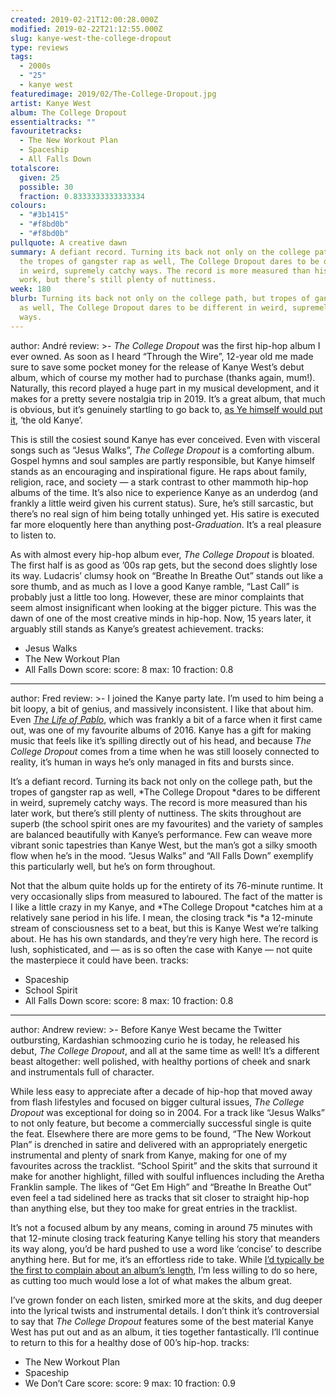 ```yaml
---
created: 2019-02-21T12:00:28.000Z
modified: 2019-02-22T21:12:55.000Z
slug: kanye-west-the-college-dropout
type: reviews
tags:
  - 2000s
  - "25"
  - kanye west
featuredimage: 2019/02/The-College-Dropout.jpg
artist: Kanye West
album: The College Dropout
essentialtracks: ""
favouritetracks:
  - The New Workout Plan
  - Spaceship
  - All Falls Down
totalscore:
  given: 25
  possible: 30
  fraction: 0.8333333333333334
colours:
  - "#3b1415"
  - "#f8bd0b"
  - "#f8bd0b"
pullquote: A creative dawn
summary: A defiant record. Turning its back not only on the college path, but
  the tropes of gangster rap as well, The College Dropout dares to be different
  in weird, supremely catchy ways. The record is more measured than his later
  work, but there’s still plenty of nuttiness.
week: 180
blurb: Turning its back not only on the college path, but tropes of gangster rap
  as well, The College Dropout dares to be different in weird, supremely catchy
  ways.
---
```

author: André
review: >-
  *The College Dropout* was the first hip-hop album I ever owned. As soon as I
  heard “Through the Wire”, 12-year old me made sure to save some pocket money
  for the release of Kanye West’s debut album, which of course my mother had to
  purchase (thanks again, mum!). Naturally, this record played a huge part in my
  musical development, and it makes for a pretty severe nostalgia trip in 2019.
  It’s a great album, that much is obvious, but it’s genuinely startling to go
  back to, [as Ye himself would put
  it](<reviews/kanye-west-the-life-of-pablo/>), ‘the old
  Kanye’.

  This is still the cosiest sound Kanye has ever conceived. Even with visceral songs such as “Jesus Walks”, *The College Dropout* is a comforting album. Gospel hymns and soul samples are partly responsible, but Kanye himself stands as an encouraging and inspirational figure. He raps about family, religion, race, and society — a stark contrast to other mammoth hip-hop albums of the time. It’s also nice to experience Kanye as an underdog (and frankly a little weird given his current status). Sure, he’s still sarcastic, but there’s no real sign of him being totally unhinged yet. His satire is executed far more eloquently here than anything post-*Graduation*. It’s a real pleasure to listen to.

  As with almost every hip-hop album ever, *The College Dropout* is bloated. The first half is as good as ’00s rap gets, but the second does slightly lose its way. Ludacris’ clumsy hook on “Breathe In Breathe Out” stands out like a sore thumb, and as much as I love a good Kanye ramble, “Last Call” is probably just a little too long. However, these are minor complaints that seem almost insignificant when looking at the bigger picture. This was the dawn of one of the most creative minds in hip-hop. Now, 15 years later, it arguably still stands as Kanye’s greatest achievement.
tracks:
  - Jesus Walks
  - ­­The New Workout Plan
  - ­­All Falls Down
score:
  score: 8
  max: 10
  fraction: 0.8
---
author: Fred
review: >-
  I joined the Kanye party late. I’m used to him being a bit loopy, a bit of
  genius, and massively inconsistent. I like that about him. Even [*The Life of
  Pablo*](<reviews/kanye-west-the-life-of-pablo/>), which
  was frankly a bit of a farce when it first came out, was one of my favourite
  albums of 2016. Kanye has a gift for making music that feels like it’s
  spilling directly out of his head, and because *The College Dropout* comes
  from a time when he was still loosely connected to reality, it’s human in ways
  he’s only managed in fits and bursts since.

  It’s a defiant record. Turning its back not only on the college path, but the tropes of gangster rap as well, *The College Dropout *dares to be different in weird, supremely catchy ways. The record is more measured than his later work, but there’s still plenty of nuttiness. The skits throughout are superb (the school spirit ones are my favourites) and the variety of samples are balanced beautifully with Kanye’s performance. Few can weave more vibrant sonic tapestries than Kanye West, but the man’s got a silky smooth flow when he’s in the mood. “Jesus Walks” and “All Falls Down” exemplify this particularly well, but he’s on form throughout.

  Not that the album quite holds up for the entirety of its 76-minute runtime. It very occasionally slips from measured to laboured. The fact of the matter is I like a little crazy in my Kanye, and *The College Dropout *catches him at a relatively sane period in his life. I mean, the closing track *is *a 12-minute stream of consciousness set to a beat, but this is Kanye West we’re talking about. He has his own standards, and they’re very high here. The record is lush, sophisticated, and — as is so often the case with Kanye — not quite the masterpiece it could have been.
tracks:
  - Spaceship
  - ­­School Spirit
  - ­­All Falls Down
score:
  score: 8
  max: 10
  fraction: 0.8
---
author: Andrew
review: >-
  Before Kanye West became the Twitter outbursting, Kardashian schmoozing curio
  he is today, he released his debut, *The College Dropout*, and all at the same
  time as well! It’s a different beast altogether: well polished, with healthy
  portions of cheek and snark and instrumentals full of character.

  While less easy to appreciate after a decade of hip-hop that moved away from flash lifestyles and focused on bigger cultural issues, *The College Dropout* was exceptional for doing so in 2004. For a track like “Jesus Walks” to not only feature, but become a commercially successful single is quite the feat. Elsewhere there are more gems to be found, “The New Workout Plan” is drenched in satire and delivered with an appropriately energetic instrumental and plenty of snark from Kanye, making for one of my favourites across the tracklist. “School Spirit” and the skits that surround it make for another highlight, filled with soulful influences including the Aretha Franklin sample. The likes of “Get Em High” and “Breathe In Breathe Out” even feel a tad sidelined here as tracks that sit closer to straight hip-hop than anything else, but they too make for great entries in the tracklist.

  It’s not a focused album by any means, coming in around 75 minutes with that 12-minute closing track featuring Kanye telling his story that meanders its way along, you’d be hard pushed to use a word like ‘concise’ to describe anything here. But for me, it’s an effortless ride to take. While [I’d typically be the first to complain about an album’s length](<articles/statsioxide-our-first-150-reviews-in-numbers/>), I’m less willing to do so here, as cutting too much would lose a lot of what makes the album great.

  I’ve grown fonder on each listen, smirked more at the skits, and dug deeper into the lyrical twists and instrumental details. I don’t think it’s controversial to say that *The College Dropout* features some of the best material Kanye West has put out and as an album, it ties together fantastically. I’ll continue to return to this for a healthy dose of 00’s hip-hop.
tracks:
  - The New Workout Plan
  - ­­Spaceship
  - ­­We Don’t Care
score:
  score: 9
  max: 10
  fraction: 0.9
